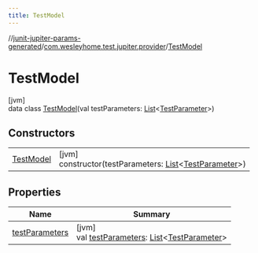 ```yaml
---
title: TestModel
---
```

//[junit-jupiter-params-generated](../../../index.html)/[com.wesleyhome.test.jupiter.provider](../index.html)/[TestModel](index.html)



# TestModel



[jvm]\
data class [TestModel](index.html)(val testParameters: [List](https://kotlinlang.org/api/latest/jvm/stdlib/kotlin.collections/-list/index.html)&lt;[TestParameter](../-test-parameter/index.html)&gt;)



## Constructors


| | |
|---|---|
| [TestModel](-test-model.html) | [jvm]<br>constructor(testParameters: [List](https://kotlinlang.org/api/latest/jvm/stdlib/kotlin.collections/-list/index.html)&lt;[TestParameter](../-test-parameter/index.html)&gt;) |


## Properties


| Name | Summary |
|---|---|
| [testParameters](test-parameters.html) | [jvm]<br>val [testParameters](test-parameters.html): [List](https://kotlinlang.org/api/latest/jvm/stdlib/kotlin.collections/-list/index.html)&lt;[TestParameter](../-test-parameter/index.html)&gt; |

